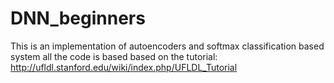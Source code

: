 # DNN_beginners
This is an implementation of autoencoders and softmax classification based system 
all the code is based based on the tutorial: http://ufldl.stanford.edu/wiki/index.php/UFLDL_Tutorial
